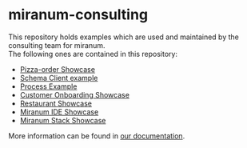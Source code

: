 # miranum-consulting
This repository holds examples which are used and maintained by the consulting team for miranum.  
The following ones are contained in this repository: 
* [Pizza-order Showcase](./pizza-order-showcase) 
* [Schema Client example](./schema-client-example) 
* [Process Example](./process-example) 
* [Customer Onboarding Showcase](./customer-onboarding-showcase)
* [Restaurant Showcase](./restaurant-showcase)
* [Miranum IDE Showcase](./miranum-ide-showcase)
* [Miranum Stack Showcase](./miranum-stack-showcase)

More information can be found in [our documentation](https://miranum.com). 
